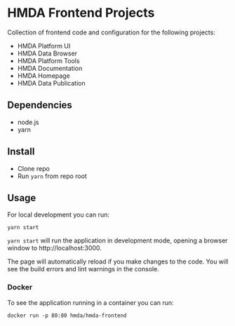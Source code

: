 # HMDA Frontend Projects

Collection of frontend code and configuration for the following projects:
 - HMDA Platform UI
 - HMDA Data Browser
 - HMDA Platform Tools
 - HMDA Documentation
 - HMDA Homepage
 - HMDA Data Publication

## Dependencies
 - node.js
 - yarn

## Install
  - Clone repo
  - Run `yarn` from repo root

## Usage

For local development you can run:

```
yarn start
```

`yarn start` will run the application in development mode, opening a browser window to http://localhost:3000.

The page will automatically reload if you make changes to the code.
You will see the build errors and lint warnings in the console.

### Docker

To see the application running in a container you can run:

```
docker run -p 80:80 hmda/hmda-frontend
```
